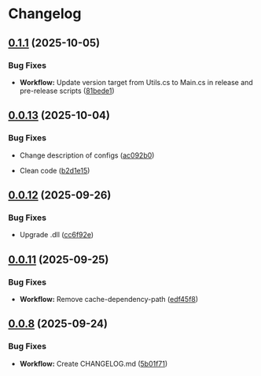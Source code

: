 # Changelog

## [0.1.1](https://github.com/T2PeNBiX99wcoxKv3A4g/Always-Mist/compare/v0.1.0...v0.1.1) (2025-10-05)

### Bug Fixes

* **Workflow:** Update version target from Utils.cs to Main.cs in release and pre-release scripts ([81bede1](https://github.com/T2PeNBiX99wcoxKv3A4g/Always-Mist/commit/81bede1f11899861c24b04011f1435ce4de1c28f))

## [0.0.13](https://github.com/T2PeNBiX99wcoxKv3A4g/Always-Mist/compare/v0.0.12...v0.0.13) (2025-10-04)

### Bug Fixes

* Change description of configs ([ac092b0](https://github.com/T2PeNBiX99wcoxKv3A4g/Always-Mist/commit/ac092b0017e7511a2c682a1d009dc0954647afe1))

* Clean code ([b2d1e15](https://github.com/T2PeNBiX99wcoxKv3A4g/Always-Mist/commit/b2d1e1579193b37d1ea2717ec9f1757c9ad03fc8))

## [0.0.12](https://github.com/T2PeNBiX99wcoxKv3A4g/Always-Mist/compare/v0.0.11...v0.0.12) (2025-09-26)

### Bug Fixes

* Upgrade .dll ([cc6f92e](https://github.com/T2PeNBiX99wcoxKv3A4g/Always-Mist/commit/cc6f92e086bc0a557af2361ce4dad7110ab25b0c))

## [0.0.11](https://github.com/T2PeNBiX99wcoxKv3A4g/Always-Mist/compare/v0.0.10...v0.0.11) (2025-09-25)

### Bug Fixes

* **Workflow:** Remove cache-dependency-path ([edf45f8](https://github.com/T2PeNBiX99wcoxKv3A4g/Always-Mist/commit/edf45f8e258df85628444b87f95c2adf19f42923))

## [0.0.8](https://github.com/T2PeNBiX99wcoxKv3A4g/Always-Mist/compare/v0.0.7...v0.0.8) (2025-09-24)

### Bug Fixes

* **Workflow:** Create CHANGELOG.md ([5b01f71](https://github.com/T2PeNBiX99wcoxKv3A4g/Always-Mist/commit/5b01f71074b001f898a227cbfb36c95f5de25e6f))